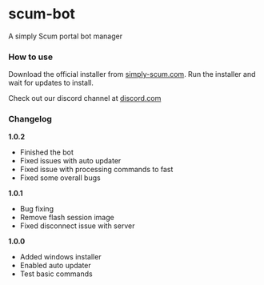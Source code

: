 # scum-bot
A simply Scum portal bot manager

### How to use
Download the official installer from [simply-scum.com](https://simply-scum.com/). Run the installer and wait for updates to install.

Check out our discord channel at [discord.com](https://discord.gg/ky3FkfbzSr)

### Changelog

**1.0.2**
- Finished the bot
- Fixed issues with auto updater
- Fixed issue with processing commands to fast
- Fixed some overall bugs 

**1.0.1**
- Bug fixing
- Remove flash session image
- Fixed disconnect issue with server

**1.0.0**
- Added windows installer
- Enabled auto updater
- Test basic commands
